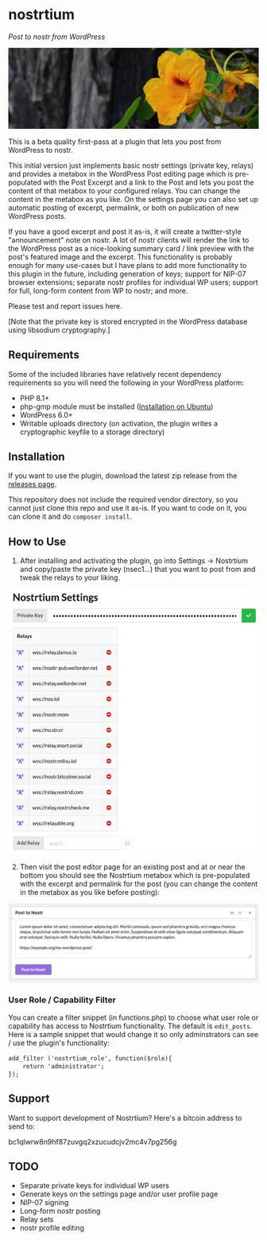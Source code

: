 # nostrtium
_Post to nostr from WordPress_

![](.wordpress-org/banner-1544x500.png)

This is a beta quality first-pass at a plugin that lets you post from WordPress to nostr.

This initial version just implements basic nostr settings (private key, relays) and provides a metabox in the WordPress Post editing page which is pre-populated with the Post Excerpt and a link to the Post and lets you post the content of that metabox to your configured relays. You can change the content in the metabox as you like. On the settings page you can also set up automatic posting of excerpt, permalink, or both on publication of new WordPress posts.

If you have a good excerpt and post it as-is, it will create a twitter-style "announcement" note on nostr. A lot of nostr clients will render the link to the WordPress post as a nice-looking summary card / link preview with the post's featured image and the excerpt. This functionality is probably enough for many use-cases but I have plans to add more functionality to this plugin in the future, including generation of keys; support for NIP-07 browser extensions; separate nostr profiles for individual WP users; support for full, long-form content from WP to nostr; and more.

Please test and report issues here.

[Note that the private key is stored encrypted in the WordPress database using libsodium cryptography.]

## Requirements
Some of the included libraries have relatively recent dependency requirements so you will need the following in your WordPress platform:
* PHP 8.1+
* php-gmp module must be installed ([Installation on Ubuntu](https://computingforgeeks.com/how-to-install-php-on-ubuntu-linux-system/))
* WordPress 6.0+
* Writable uploads directory (on activation, the plugin writes a cryptographic keyfile to a storage directory)

## Installation
If you want to use the plugin, download the latest zip release from the [releases page](https://github.com/pjv/nostrtium/releases).

This repository does not include the required vendor directory, so you cannot just clone this repo and use it as-is. If you want to code on it, you can clone it and do `composer install`.

## How to Use
1. After installing and activating the plugin, go into Settings -> Nostrtium and copy/paste the private key (nsec1...) that you want to post from and tweak the relays to your liking.

![Settings Page](.wordpress-org/screenshot-1.png)

2. Then visit the post editor page for an existing post and at or near the bottom you should see the Nostrtium metabox which is pre-populated with the excerpt and permalink for the post (you can change the content in the metabox as you like before posting):

![Settings Page](.wordpress-org/screenshot-2.png)

### User Role / Capability Filter
You can create a filter snippet (in functions.php) to choose what user role or capability has access to Nostrtium functionality. The default is `edit_posts`. Here is a sample snippet that would change it so only adminstrators can see / use the plugin's functionality:

````
add_filter ('nostrtium_role', function($role){
	return 'administrator';
});
````

## Support
Want to support development of Nostrtium? Here's a bitcoin address to send to:

bc1qlwrw8n9hf87zuvgq2xzucudcjv2mc4v7pg256g

## TODO
* Separate private keys for individual WP users
* Generate keys on the settings page and/or user profile page
* NIP-07 signing
* Long-form nostr posting
* Relay sets
* nostr profile editing